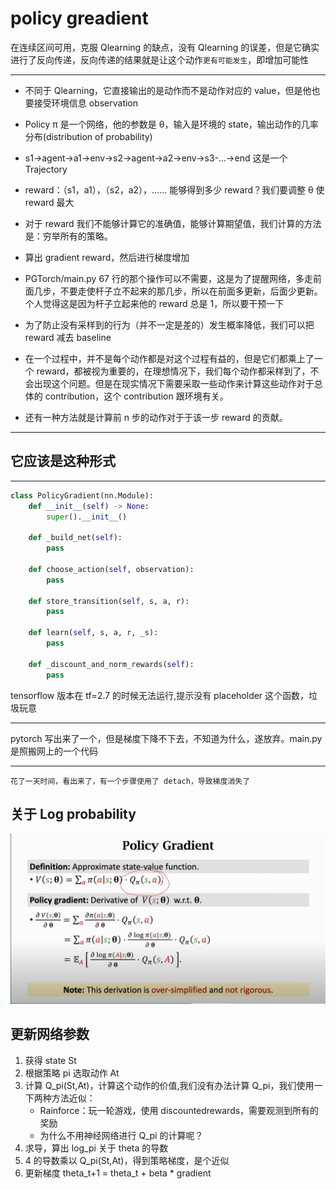 # policy greadient

在连续区间可用，克服 Qlearning 的缺点，没有 Qlearning 的误差，但是它确实进行了反向传递，反向传递的结果就是让这个动作`更有可能发生`，即增加可能性

---

- 不同于 Qlearning，它直接输出的是动作而不是动作对应的 value，但是他也要接受环境信息 observation

- Policy π 是一个网络，他的参数是 θ，输入是环境的 state，输出动作的几率分布(distribution of probability)

- s1->agent->a1->env->s2->agent->a2->env->s3-...->end 这是一个 Trajectory

- reward：（s1，a1），（s2，a2），…… 能够得到多少 reward？我们要调整 θ 使 reward 最大

- 对于 reward 我们不能够计算它的准确值，能够计算期望值，我们计算的方法是：穷举所有的策略。

- 算出 gradient reward，然后进行梯度增加

- PGTorch/main.py 67 行的那个操作可以不需要，这是为了提醒网络，多走前面几步，不要走使杆子立不起来的那几步，所以在前面多更新，后面少更新。个人觉得这是因为杆子立起来他的 reward 总是 1，所以要干预一下

- 为了防止没有采样到的行为（并不一定是差的）发生概率降低，我们可以把 reward 减去 baseline

- 在一个过程中，并不是每个动作都是对这个过程有益的，但是它们都乘上了一个 reward，都被视为重要的，在理想情况下，我们每个动作都采样到了，不会出现这个问题。但是在现实情况下需要采取一些动作来计算这些动作对于总体的 contribution，这个 contribution 跟环境有关。

- 还有一种方法就是计算前 n 步的动作对于于该一步 reward 的贡献。

---

## 它应该是这种形式

---

```python
class PolicyGradient(nn.Module):
    def __init__(self) -> None:
        super().__init__()

    def _build_net(self):
        pass

    def choose_action(self, observation):
        pass

    def store_transition(self, s, a, r):
        pass

    def learn(self, s, a, r, _s):
        pass

    def _discount_and_norm_rewards(self):
        pass

```

tensorflow 版本在 tf=2.7 的时候无法运行,提示没有 placeholder 这个函数，垃圾玩意

---

pytorch 写出来了一个，但是梯度下降不下去，不知道为什么，遂放弃。main.py 是照搬网上的一个代码

---

`花了一天时间，看出来了，有一个步骤使用了 detach，导致梯度消失了`

## 关于 Log probability

![log_prob](./log.png)

## 更新网络参数

1. 获得 state St
2. 根据策略 pi 选取动作 At
3. 计算 Q_pi(St,At)，计算这个动作的价值,我们没有办法计算 Q_pi，我们使用一下两种方法近似：
   - Rainforce：玩一轮游戏，使用 discountedrewards，需要观测到所有的奖励
   - 为什么不用神经网络进行 Q_pi 的计算呢？
4. 求导，算出 log_pi 关于 theta 的导数
5. 4 的导数乘以 Q_pi(St,At)，得到策略梯度，是个近似
6. 更新梯度 theta_t+1 = theta_t + beta \* gradient
